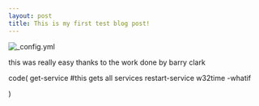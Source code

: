 ```yaml
---
layout: post
title: This is my first test blog post!
---
```


![_config.yml](/images/config.png)

this was really easy thanks to the work done by barry clark

code(
get-service
#this gets all services
restart-service w32time -whatif

)
